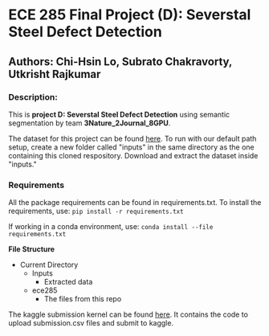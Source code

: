# ECE 285 Final Project (D): Severstal Steel Defect Detection
## Authors: Chi-Hsin Lo, Subrato Chakravorty, Utkrisht Rajkumar

### Description:
This is **project D: Severstal Steel Defect Detection** using semantic segmentation by team **3Nature_2Journal_8GPU**. 

The dataset for this project can be found [here](https://www.kaggle.com/c/severstal-steel-defect-detection/data). To run with our default path setup, create a new folder called "inputs" in the same directory as the one containing this cloned respository. Download and extract the dataset inside "inputs."

### Requirements
All the package requirements can be found in requirements.txt. To install the requirements, use: `pip install -r requirements.txt`

If working in a conda environment, use: `conda install --file requirements.txt`

**File Structure**

* Current Directory
  * Inputs
    * Extracted data
  * ece285
    * The files from this repo
    
The kaggle submission kernel can be found [here](https://www.kaggle.com/urajkumar/ece285-project-d). It contains the code to upload submission.csv files and submit to kaggle.

